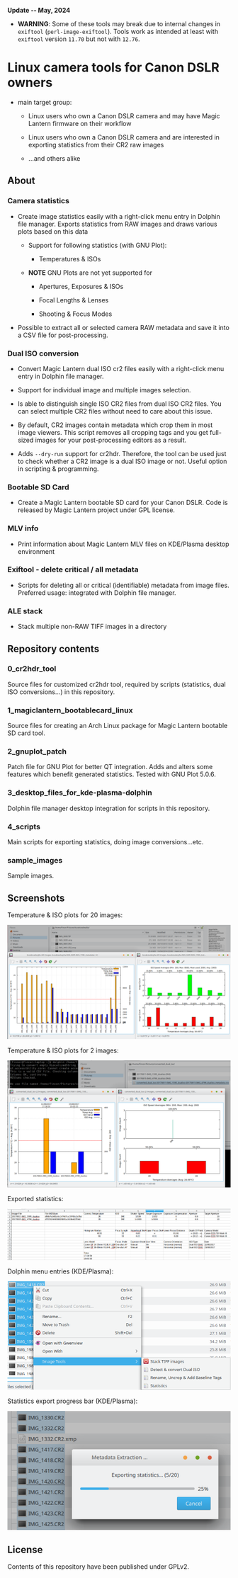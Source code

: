 **Update -- May, 2024**

- **WARNING**: Some of these tools may break due to internal changes in `exiftool` (`perl-image-exiftool`). Tools work as intended at least with `exiftool` version `11.70` but not with `12.76`.

# Linux camera tools for Canon DSLR owners

- main target group:

    - Linux users who own a Canon DSLR camera and may have Magic Lantern firmware on their workflow

    - Linux users who own a Canon DSLR camera and are interested in exporting statistics from their CR2 raw images

    - ...and others alike

## About

### Camera statistics

- Create image statistics easily with a right-click menu entry in Dolphin file manager. Exports statistics from RAW images and draws various plots based on this data

    - Support for following statistics (with GNU Plot):

        - Temperatures & ISOs

    - **NOTE** GNU Plots are not yet supported for

        - Apertures, Exposures & ISOs

        - Focal Lengths & Lenses

        - Shooting & Focus Modes

- Possible to extract all or selected camera RAW metadata and save it into a CSV file for post-processing.

### Dual ISO conversion

- Convert Magic Lantern dual ISO cr2 files easily with a right-click menu entry in Dolphin file manager. 

- Support for individual image and multiple images selection.

- Is able to distinguish single ISO CR2 files from dual ISO CR2 files. You can select multiple CR2 files without need to care about this issue.

- By default, CR2 images contain metadata which crop them in most image viewers. This script removes all cropping tags and you get full-sized images for your post-processing editors as a result.

- Adds `--dry-run` support for cr2hdr. Therefore, the tool can be used just to check whether a CR2 image is a dual ISO image or not. Useful option in scripting & programming.

### Bootable SD Card

- Create a Magic Lantern bootable SD card for your Canon DSLR. Code is released by Magic Lantern project under GPL license.

### MLV info

- Print information about Magic Lantern MLV files on KDE/Plasma desktop environment

### Exiftool - delete critical / all metadata

- Scripts for deleting all or critical (identifiable) metadata from image files. Preferred usage: integrated with Dolphin file manager.

### ALE stack

- Stack multiple non-RAW TIFF images in a directory

## Repository contents

### 0_cr2hdr_tool

Source files for customized cr2hdr tool, required by scripts (statistics, dual ISO conversions...) in this repository.

### 1_magiclantern_bootablecard_linux

Source files for creating an Arch Linux package for Magic Lantern bootable SD card tool.

### 2_gnuplot_patch

Patch file for GNU Plot for better QT integration. Adds and alters some features which benefit generated statistics. Tested with GNU Plot 5.0.6.

### 3_desktop_files_for_kde-plasma-dolphin

Dolphin file manager desktop integration for scripts in this repository.

### 4_scripts

Main scripts for exporting statistics, doing image conversions...etc.

### sample_images

Sample images.

## Screenshots

Temperature & ISO plots for 20 images:

![](sample_images/image_5.png)

Temperature & ISO plots for 2 images:

![](sample_images/image_2.png)

Exported statistics:

![](sample_images/image_1.png)

Dolphin menu entries (KDE/Plasma):

![](sample_images/image_4.png)

Statistics export progress bar (KDE/Plasma):

![](sample_images/image_3.png)

## License

Contents of this repository have been published under GPLv2.
